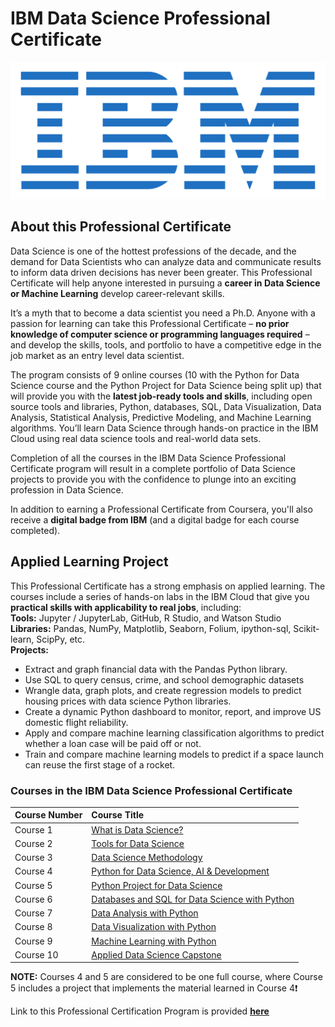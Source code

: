 # IBM Data Science Professional Certificate

<p align="center">

![IBM logo](https://github.com/collinbashore/IBM-Data-Science-Professional-Certificate/blob/main/IBM%20logo.png)

</p>

## About this Professional Certificate
Data Science is one of the hottest professions of the decade, and the demand for Data Scientists who can analyze data and communicate results to inform data driven decisions has never been greater. This Professional Certificate will help anyone interested in pursuing a **career in Data Science or Machine Learning** develop career-relevant skills.

It’s a myth that to become a data scientist you need a Ph.D. Anyone with a passion for learning can take this Professional Certificate – **no prior knowledge of computer science or programming languages required** – and develop the skills, tools, and portfolio to have a competitive edge in the job market as an entry level data scientist.

The program consists of 9 online courses (10 with the Python for Data Science course and the Python Project for Data Science being split up) that will provide you with the **latest job-ready tools and skills**, including open source tools and libraries, Python, databases, SQL, Data Visualization, Data Analysis, Statistical Analysis, Predictive Modeling, and Machine Learning algorithms. You’ll learn Data Science through hands-on practice in the IBM Cloud using real data science tools and real-world data sets.

Completion of all the courses in the IBM Data Science Professional Certificate program will result in a complete portfolio of Data Science projects to provide you with the confidence to plunge into an exciting profession in Data Science.

In addition to earning a Professional Certificate from Coursera, you'll also receive a **digital badge from IBM** (and a digital badge for each course completed).

## Applied Learning Project
This Professional Certificate has a strong emphasis on applied learning. The courses include a series of hands-on labs in the IBM Cloud that give you **practical skills with applicability to real jobs**, including:<br>
**Tools:** Jupyter / JupyterLab, GitHub, R Studio, and Watson Studio<br>
**Libraries:** Pandas, NumPy, Matplotlib, Seaborn, Folium, ipython-sql, Scikit-learn, ScipPy, etc.<br>
**Projects:**
 - Extract and graph financial data with the Pandas Python library.
 - Use SQL to query census, crime, and school demographic datasets
 - Wrangle data, graph plots, and create regression models to predict housing prices with data science Python libraries.
 - Create a dynamic Python dashboard to monitor, report, and improve US domestic flight reliability.
 - Apply and compare machine learning classification algorithms to predict whether a loan case will be paid off or not.
 - Train and compare machine learning models to predict if a space launch can reuse the first stage of a rocket.

### Courses in the IBM Data Science Professional Certificate

Course Number| Course Title|
:------|:-------------------|
Course 1|[What is Data Science?](https://github.com/collinbashore/IBM-Data-Science-Professional-Certificate/tree/main/01%20-%20What%20is%20Data%20Science)|
Course 2|[Tools for Data Science](https://github.com/collinbashore/IBM-Data-Science-Professional-Certificate/tree/main/02%20-%20Tools%20for%20Data%20Science)|
Course 3|[Data Science Methodology](https://github.com/collinbashore/IBM-Data-Science-Professional-Certificate/tree/main/03%20-%20Data%20Science%20Methodology)|
Course 4|[Python for Data Science, AI & Development](https://github.com/collinbashore/IBM-Data-Science-Professional-Certificate/tree/main/04%20-%20Python%20for%20Data%20Science%20and%20AI%20Development)|
Course 5|[Python Project for Data Science](https://github.com/collinbashore/IBM-Data-Science-Professional-Certification/tree/main/05%20-%20Python%20Project)|
Course 6|[Databases and SQL for Data Science with Python](https://github.com/collinbashore/IBM-Data-Science-Professional-Certificate/tree/main/06%20-%20Accessing%20SQL%20Databases%20using%20Python)|
Course 7|[Data Analysis with Python](https://github.com/collinbashore/IBM-Data-Science-Professional-Certification/tree/main/07%20-%20Data%20Analysis%20with%20Python)|
Course 8|[Data Visualization with Python](https://github.com/collinbashore/IBM-Data-Science-Professional-Certification/tree/main/08%20-%20Data%20Visualization%20with%20Python)|
Course 9|[Machine Learning with Python](https://github.com/collinbashore/IBM-Data-Science-Professional-Certification/blob/main/09%20-%20Machine%20Learning%20with%20Python/README.md)|
Course 10|[Applied Data Science Capstone](https://github.com/collinbashore/IBM-Data-Science-Professional-Certification/tree/main/10%20-%20Capstone%20Project)|

**NOTE:** Courses 4 and 5 are considered to be one full course, where Course 5 includes a project that implements the material learned in Course 4&#10071;

Link to this Professional Certification Program is provided **<u>[here](https://www.coursera.org/professional-certificates/ibm-data-science)</u>**
